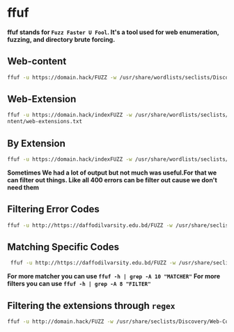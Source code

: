 # ffuf
**ffuf stands for `Fuzz Faster U Fool`. It's a tool used for web enumeration, fuzzing, and directory brute forcing.**

## Web-content
```sh
ffuf -u https://domain.hack/FUZZ -w /usr/share/wordlists/seclists/Discovery/Web-Content/big.txt:FUZZ
```

## Web-Extension
```sh
ffuf -u https://domain.hack/indexFUZZ -w /usr/share/wordlists/seclists/Discovery/Web-Co
ntent/web-extensions.txt
```
## By Extension
```sh
ffuf -u https://domain.hack/indexFUZZ -w /usr/share/wordlists/seclists/Discovery/Web-Content/raft-medium-words-lowercase.txt -e .php,.txt
```

**Sometimes We had a lot of output but not much was useful.For that we can filter out things. Like all 400 errors can be filter out cause we don't need them**
## Filtering Error Codes
```sh
ffuf -u http://https://daffodilvarsity.edu.bd/FUZZ -w /usr/share/seclists/Discovery/Web-Content/raft-medium-directories-lowercase.txt:FUZZ -fc 403
```
## Matching Specific Codes
```sh
 ffuf -u http://https://daffodilvarsity.edu.bd/FUZZ -w /usr/share/seclists/Discovery/Web-Content/raft-medium-directories-lowercase.txt:FUZZ -mc 200
```
**For more matcher you can use `ffuf -h | grep -A 10 "MATCHER"`**
**For more filters you can use `ffuf -h | grep -A 8 "FILTER"`**

## Filtering the extensions through `regex`
```sh
ffuf -u http://domain.hack/FUZZ -w /usr/share/seclists/Discovery/Web-Content/raft-medium-files-lowercase.txt -fr '/\..*'
```
